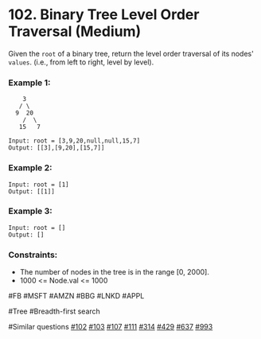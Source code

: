 # 102. Binary Tree Level Order Traversal (Medium)

Given the `root` of a binary tree, return the level order traversal of its nodes' `values`. (i.e., from left to right, level by level).

### Example 1:

```
    3
   / \
  9  20
    /  \
   15   7

Input: root = [3,9,20,null,null,15,7]
Output: [[3],[9,20],[15,7]]

```

### Example 2:

```
Input: root = [1]
Output: [[1]]
```

### Example 3:

```
Input: root = []
Output: []
```

### Constraints:

- The number of nodes in the tree is in the range [0, 2000].
- 1000 <= Node.val <= 1000

#FB #MSFT #AMZN #BBG #LNKD #APPL

#Tree #Breadth-first search

#Similar questions [#102](../p102m/README.md) [#103](../p103m/README.md) [#107](../p107e/README.md) [#111](../p111e/README.md) [#314](../p314m/README.md) [#429](../p429e/README.md) [#637](../p637e/README.md) [#993](../p993e/README.md)
